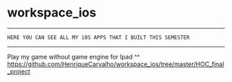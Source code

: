 # workspace_ios

********* ********* ********* ********* ********* ********* ********* *********
    HERE YOU CAN SEE ALL MY iOS APPS THAT I BUILT THIS SEMESTER
********* ********* ********* ********* ********* ********* ********* ********* 


Play my game without game engine for Ipad ^^
https://github.com/HenriqueCarvalho/workspace_ios/tree/master/HOC_final_project
